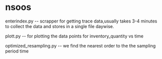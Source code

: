 # nsoos

enterindex.py -- scrapper for getting trace data,usually takes 3-4 minutes to collect the data and stores in a single file daywise.



plott.py -- for plotting the data points for inventory_quantity vs time




optimized_resampling.py -- we find the nearest order to the the sampling period time
